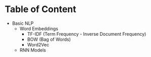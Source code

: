 # Table of Content
- Basic NLP
    - Word Embeddings
        - TF-IDF (Term Frequency - Inverse Document Frequency)
        - BOW (Bag of Words)
        - Word2Vec
    - RNN Models